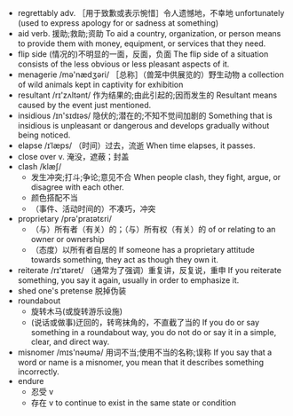 - regrettably adv. ［用于致歉或表示惋惜］令人遗憾地，不幸地 unfortunately (used to express apology for or sadness at something)
- aid verb. 援助;救助;资助 To aid a country, organization, or person means to provide them with money, equipment, or services that they need.
- flip side (情况的)不明显的一面，反面，负面 The flip side of a situation consists of the less obvious or less pleasant aspects of it.
- menagerie /mə'nædʒəri/ ［总称］（兽笼中供展览的）野生动物 a collection of wild animals kept in captivity for exhibition
- resultant /rɪ'zʌltənt/ 作为结果的;由此引起的;因而发生的 Resultant means caused by the event just mentioned.
- insidious /ɪn'sɪdɪəs/ 隐伏的;潜在的;不知不觉间加剧的 Something that is insidious is unpleasant or dangerous and develops gradually without being noticed.
- elapse /ɪˈlæps/ （时间）过去，流逝 When time elapses, it passes.
- close over v. 淹没，遮蔽；封盖
- clash /klæʃ/
  - 发生冲突;打斗;争论;意见不合 When people clash, they fight, argue, or disagree with each other.
  - 颜色搭配不当
  - （事件、活动时间的）不凑巧，冲突
- proprietary /prə'praɪətɛri/
  - （与）所有者（有关）的；（与）所有权（有关）的 of or relating to an owner or ownership
  - （态度）以所有者自居的 If someone has a proprietary attitude towards something, they act as though they own it.
- reiterate /rɪ'ɪtəret/ （通常为了强调）重复讲，反复说，重申 If you reiterate something, you say it again, usually in order to emphasize it.
- shed one's pretense 脱掉伪装
- roundabout
  - 旋转木马(或旋转游乐设施)
  - (说话或做事)迂回的，转弯抹角的，不直截了当的 If you do or say something in a roundabout way, you do not do or say it in a simple, clear, and direct way.
- misnomer /mɪs'nəʊmə/ 用词不当;使用不当的名称;误称 If you say that a word or name is a misnomer, you mean that it describes something incorrectly.
- endure
  - 忍受 v
  - 存在 v to continue to exist in the same state or condition
